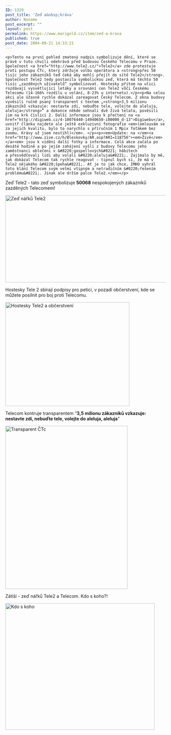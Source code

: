 ```yaml
---
ID: 1329
post_title: 'Zeď a&nbsp;kráva'
author: Noname
post_excerpt: ""
layout: post
permalink: https://www.marigold.cz/item/zed-a-krava
published: true
post_date: 2004-09-21 14:33:21
---
```

	<p>Tento na první pohled zmatený nadpis symbolizuje dění, které se právě v tuto chvíli odehrává před budovou Českého Telecomu v Praze. Společnost <a href="http://www.tele2.cz/">Tele2</a> zde protestuje proti postupu ČTc, který zdržuje volbu operátora a <strong>přes 50 tisíc jeho zákazníků teď čeká aby mohli přejít do sítě Tele2</strong>. Společnost Tele2 tedy postavila symbolickou zeď, která má těchto 50 tisíc „zazděných uživatelů“ symbolizovat. Hostesky přitom na ulici rozdávají vysvětlující letáky a srovnání cen Tele2 vůči Českému Telecomu (14-166% rozdílu u volání, 8-23% u internetu).</p><p>Na celou akci ale úžasně rychle dokázal zareagovat Český Telecom. Z okna budovy vyvěsili ručně psaný transparent s textem „<strong>3,5 milionu zákazníků vzkazuje: nestavte zdi, nebuďte tele, volejte do aleluja, aleluja</strong>“ a dokonce někde sehnali dvě živá telata, pověsili jim na krk číslici 2. Další informace jsou k přečtení na <a href="http://digiweb.cz/4-10076440-14940650-i00000_d-13">Digiwebu</a>, uvnitř článku najdete ale ještě exkluzivní fotografie <em>(omlouvám se za jejich kvalitu, bylo to narychlo s příručním 1 Mpix foťákem bez zoomu. Krávy už jsem nestihl)</em>. </p><p><em>Update: na </em><a href="http://www.zive.cz/h/Bleskovky/AR.asp?ARI=118756"><em>Živě</em></a><em> jsou k vidění další fotky a informace. Celá akce začala po desáté hodině a po jejím zahájení vyšli z budovy Telecomu jeho zaměstnanci oblečeni v &#8220;gospellových&#8221; hábitech a přesvědčovali lidi aby volali &#8220;aleluja&#8221;. Zajímalo by mě, jak dokázal Telecom tak rychle reagovat - tipnul bych si, že má v Tele2 nějakého &#8220;špeha&#8221;. Ať je to jak chce, IMHO vyhrál toto klání Telecom svým velmi vtipným a netradičním &#8220;řešením problému&#8221;. Jinak ale držím palce Tele2.</em></p>
<!--more-->	<p>Zeď Tele2 - tato zeď symbolizuje <strong>50068</strong> nespokojených zákazníků zazděných Telecomem! </p><p><img src="/wp-content/uploads/cache/20040921-zed-narku2.jpg" alt="Zeď nářků Tele2" width="550" height="274" /> </p><p>Hostesky Tele 2 sbírají podpisy pro petici, v pozadí občerstvení, kde se můžete posilnit pro boj proti Telecomu. </p><p><img src="/wp-content/uploads/cache/20040921-hostesky.jpg" alt="Hostesky Tele2 a občerstvení" width="390" height="326" /> </p><p>Telecom kontruje transparentem &#8220;<strong>3,5 milionu zákazníků vzkazuje: nestavte zdi, nebuďte tele, volejte do aleluja, aleluja</strong>&#8221; </p><p><img src="/wp-content/uploads/cache/20040921-transparent-ctc.jpg" alt="Transparent ČTc" width="384" height="512" /> </p><p>Zátiší - zeď nářků Tele2 a Telecom. Kdo s koho?! </p><p><img src="/wp-content/uploads/cache/20040921-kdo-s-koho.jpg" alt="Kdo s koho" width="469" height="397" /></p>